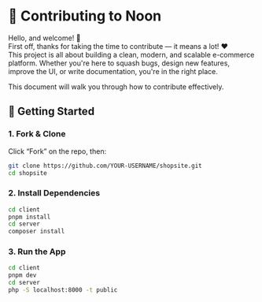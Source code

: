 # 🛒 Contributing to Noon

Hello, and welcome! 👋  
First off, thanks for taking the time to contribute — it means a lot! ❤️  
This project is all about building a clean, modern, and scalable e-commerce platform. Whether you're here to squash bugs, design new features, improve the UI, or write documentation, you're in the right place.

This document will walk you through how to contribute effectively.

## 🚀 Getting Started

### 1. Fork & Clone

Click “Fork” on the repo, then:

```bash
git clone https://github.com/YOUR-USERNAME/shopsite.git
cd shopsite
```
### 2. Install Dependencies

```bash
cd client
pnpm install
cd server 
composer install
```
### 3. Run the App

```bash
cd client
pnpm dev
cd server
php -S localhost:8000 -t public
```
